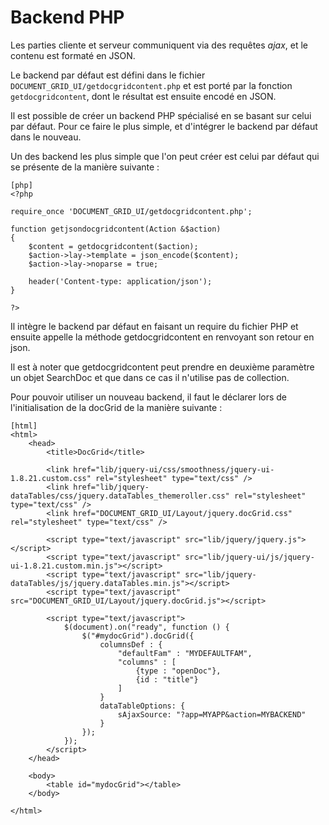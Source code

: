 # Backend PHP

Les parties cliente et serveur communiquent via des requêtes *ajax*, et le contenu est formaté en JSON.

Le backend par défaut est défini dans le fichier `DOCUMENT_GRID_UI/getdocgridcontent.php` et est porté par la fonction `getdocgridcontent`, dont le résultat est ensuite encodé en JSON.

Il est possible de créer un backend PHP spécialisé en se basant sur celui par défaut. Pour ce faire le plus simple, et d'intégrer le backend par défaut dans le nouveau.

Un des backend les plus simple que l'on peut créer est celui par défaut qui se présente de la manière suivante :

    [php]
    <?php

    require_once 'DOCUMENT_GRID_UI/getdocgridcontent.php';

    function getjsondocgridcontent(Action &$action)
    {
        $content = getdocgridcontent($action);
        $action->lay->template = json_encode($content);
        $action->lay->noparse = true;

        header('Content-type: application/json');
    }

    ?>

Il intègre le backend par défaut en faisant un require du fichier PHP et ensuite appelle la méthode getdocgridcontent en renvoyant son retour en json.

Il est à noter que getdocgridcontent peut prendre en deuxième paramètre un objet SearchDoc et que dans ce cas il n'utilise pas de collection.

Pour pouvoir utiliser un nouveau backend, il faut le déclarer lors de l'initialisation de la docGrid de la manière suivante :

    [html]
    <html>
        <head>
            <title>DocGrid</title>

            <link href="lib/jquery-ui/css/smoothness/jquery-ui-1.8.21.custom.css" rel="stylesheet" type="text/css" />
            <link href="lib/jquery-dataTables/css/jquery.dataTables_themeroller.css" rel="stylesheet" type="text/css" />
            <link href="DOCUMENT_GRID_UI/Layout/jquery.docGrid.css" rel="stylesheet" type="text/css" />

            <script type="text/javascript" src="lib/jquery/jquery.js"></script>
            <script type="text/javascript" src="lib/jquery-ui/js/jquery-ui-1.8.21.custom.min.js"></script>
            <script type="text/javascript" src="lib/jquery-dataTables/js/jquery.dataTables.min.js"></script>
            <script type="text/javascript" src="DOCUMENT_GRID_UI/Layout/jquery.docGrid.js"></script>

            <script type="text/javascript">
                $(document).on("ready", function () {
                    $("#mydocGrid").docGrid({
                        columnsDef : {
                            "defaultFam" : "MYDEFAULTFAM",
                            "columns" : [
                                {type : "openDoc"},
                                {id : "title"}
                            ]
                        }
                        dataTableOptions: {
                            sAjaxSource: "?app=MYAPP&action=MYBACKEND"
                        }
                    });
                });
            </script>
        </head>

        <body>
            <table id="mydocGrid"></table>
        </body>

    </html>

